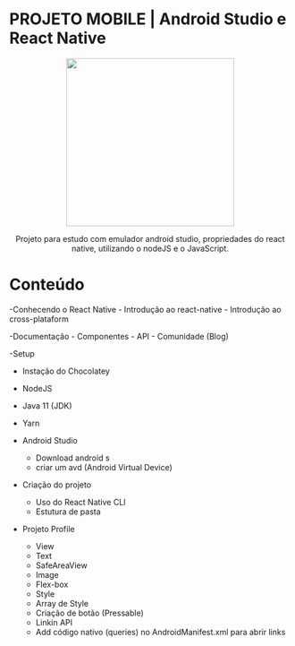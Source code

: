 # PROJETO MOBILE | Android Studio e React Native

<div align="center">
<img src="https://user-images.githubusercontent.com/81887835/172474396-f28ca7fa-95b2-4a09-908f-9d51437babd9.png" width="300px"/>
  </div>
  
  <p align="center">
  Projeto para estudo com emulador android studio, propriedades do react native, utilizando o nodeJS e o JavaScript.
  </p>
  
  # Conteúdo
  
  -Conhecendo o React Native
    - Introdução ao react-native
    - Introdução ao cross-plataform
    
  -Documentação
    - Componentes
    - API
    - Comunidade (Blog)
    
-Setup
  - Instação do Chocolatey
  - NodeJS
  - Java 11 (JDK)
  - Yarn
  - Android Studio
    - Download android s
    - criar um avd (Android Virtual Device)

- Criação do projeto
  - Uso do React Native CLI
  - Estutura de pasta 

- Projeto Profile
  - View
  - Text
  - SafeAreaView
  - Image
  - Flex-box
  - Style
  - Array de Style
  - Criação de botão (Pressable)
  - Linkin API
  - Add código nativo (queries) no AndroidManifest.xml para abrir links


